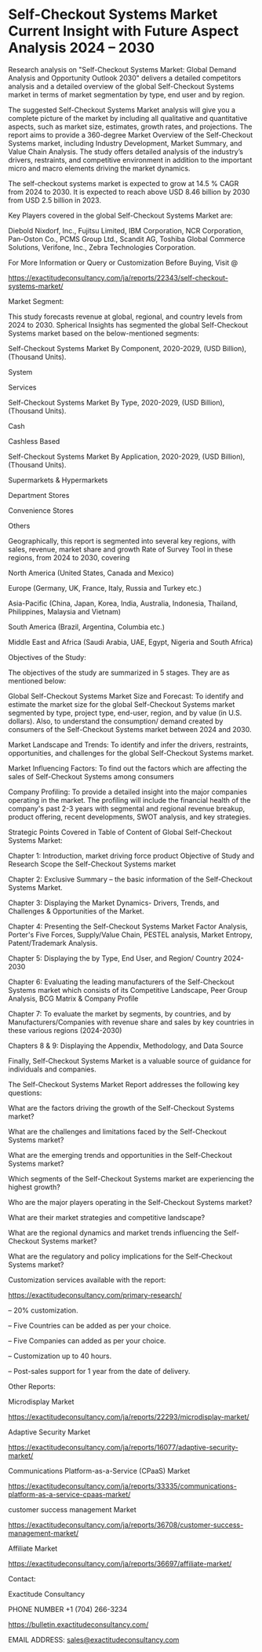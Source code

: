 # Self-Checkout Systems Market Current Insight with Future Aspect Analysis 2024 – 2030

Research analysis on "Self-Checkout Systems Market: Global Demand Analysis and Opportunity Outlook 2030" delivers a detailed competitors analysis and a detailed overview of the global Self-Checkout Systems market in terms of market segmentation by type, end user and by region.

The suggested Self-Checkout Systems Market analysis will give you a complete picture of the market by including all qualitative and quantitative aspects, such as market size, estimates, growth rates, and projections. The report aims to provide a 360-degree Market Overview of the Self-Checkout Systems market, including Industry Development, Market Summary, and Value Chain Analysis. The study offers detailed analysis of the industry’s drivers, restraints, and competitive environment in addition to the important micro and macro elements driving the market dynamics.

The self-checkout systems market is expected to grow at 14.5 % CAGR from 2024 to 2030. It is expected to reach above USD 8.46 billion by 2030 from USD 2.5 billion in 2023.

Key Players covered in the global Self-Checkout Systems Market are:

Diebold Nixdorf, Inc., Fujitsu Limited, IBM Corporation, NCR Corporation, Pan-Oston Co., PCMS Group Ltd., Scandit AG, Toshiba Global Commerce Solutions, Verifone, Inc., Zebra Technologies Corporation.

For More Information or Query or Customization Before Buying, Visit @

https://exactitudeconsultancy.com/ja/reports/22343/self-checkout-systems-market/

Market Segment:

This study forecasts revenue at global, regional, and country levels from 2024 to 2030. Spherical Insights has segmented the global Self-Checkout Systems market based on the below-mentioned segments:

Self-Checkout Systems Market By Component, 2020-2029, (USD Billion), (Thousand Units).

System

Services

Self-Checkout Systems Market By Type, 2020-2029, (USD Billion), (Thousand Units).

Cash

Cashless Based

Self-Checkout Systems Market By Application, 2020-2029, (USD Billion), (Thousand Units).

Supermarkets & Hypermarkets

Department Stores

Convenience Stores

Others

Geographically, this report is segmented into several key regions, with sales, revenue, market share and growth Rate of Survey Tool in these regions, from 2024 to 2030, covering

North America (United States, Canada and Mexico)

Europe (Germany, UK, France, Italy, Russia and Turkey etc.)

Asia-Pacific (China, Japan, Korea, India, Australia, Indonesia, Thailand, Philippines, Malaysia and Vietnam)

South America (Brazil, Argentina, Columbia etc.)

Middle East and Africa (Saudi Arabia, UAE, Egypt, Nigeria and South Africa)

Objectives of the Study:

The objectives of the study are summarized in 5 stages. They are as mentioned below:

Global Self-Checkout Systems Market Size and Forecast: To identify and estimate the market size for the global Self-Checkout Systems market segmented by type, project type, end-user, region, and by value (in U.S. dollars). Also, to understand the consumption/ demand created by consumers of the Self-Checkout Systems market between 2024 and 2030.

Market Landscape and Trends: To identify and infer the drivers, restraints, opportunities, and challenges for the global Self-Checkout Systems market.

Market Influencing Factors: To find out the factors which are affecting the sales of Self-Checkout Systems among consumers

Company Profiling: To provide a detailed insight into the major companies operating in the market. The profiling will include the financial health of the company's past 2-3 years with segmental and regional revenue breakup, product offering, recent developments, SWOT analysis, and key strategies.

Strategic Points Covered in Table of Content of Global Self-Checkout Systems Market:

Chapter 1: Introduction, market driving force product Objective of Study and Research Scope the Self-Checkout Systems market

Chapter 2: Exclusive Summary – the basic information of the Self-Checkout Systems Market.

Chapter 3: Displaying the Market Dynamics- Drivers, Trends, and Challenges & Opportunities of the Market.

Chapter 4: Presenting the Self-Checkout Systems Market Factor Analysis, Porter's Five Forces, Supply/Value Chain, PESTEL analysis, Market Entropy, Patent/Trademark Analysis.

Chapter 5: Displaying the by Type, End User, and Region/ Country 2024-2030

Chapter 6: Evaluating the leading manufacturers of the Self-Checkout Systems market which consists of its Competitive Landscape, Peer Group Analysis, BCG Matrix & Company Profile

Chapter 7: To evaluate the market by segments, by countries, and by Manufacturers/Companies with revenue share and sales by key countries in these various regions (2024-2030)

Chapters 8 & 9: Displaying the Appendix, Methodology, and Data Source

Finally, Self-Checkout Systems Market is a valuable source of guidance for individuals and companies.

The Self-Checkout Systems Market Report addresses the following key questions:

What are the factors driving the growth of the Self-Checkout Systems market?

What are the challenges and limitations faced by the Self-Checkout Systems market?

What are the emerging trends and opportunities in the Self-Checkout Systems market?

Which segments of the Self-Checkout Systems market are experiencing the highest growth?

Who are the major players operating in the Self-Checkout Systems market?

What are their market strategies and competitive landscape?

What are the regional dynamics and market trends influencing the Self-Checkout Systems market?

What are the regulatory and policy implications for the Self-Checkout Systems market?

Customization services available with the report:

https://exactitudeconsultancy.com/primary-research/

– 20% customization.

– Five Countries can be added as per your choice.

– Five Companies can added as per your choice.

– Customization up to 40 hours.

– Post-sales support for 1 year from the date of delivery.

Other Reports:

Microdisplay Market

https://exactitudeconsultancy.com/ja/reports/22293/microdisplay-market/

Adaptive Security Market

https://exactitudeconsultancy.com/ja/reports/16077/adaptive-security-market/

Communications Platform-as-a-Service (CPaaS) Market

https://exactitudeconsultancy.com/ja/reports/33335/communications-platform-as-a-service-cpaas-market/

customer success management  Market

https://exactitudeconsultancy.com/ja/reports/36708/customer-success-management-market/

Affiliate  Market

https://exactitudeconsultancy.com/ja/reports/36697/affiliate-market/

Contact:

Exactitude Consultancy

PHONE NUMBER +1 (704) 266-3234

https://bulletin.exactitudeconsultancy.com/

EMAIL ADDRESS: sales@exactitudeconsultancy.com
